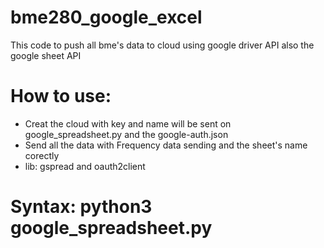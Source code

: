 # bme280_google_excel
This code to push all bme's data to cloud using google driver API also the google sheet API
# How to use:
  * Creat the cloud with key and name will be sent on google_spreadsheet.py and the google-auth.json 
  * Send all the data with Frequency data sending and the sheet's name corectly
  * lib: gspread and oauth2client
 # Syntax: python3 google_spreadsheet.py 
 
